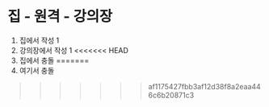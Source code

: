 # 집 - 원격 - 강의장
1. 집에서 작성 1
2. 강의장에서 작성 1
<<<<<<< HEAD
3. 집에서 충돌
=======
3. 여기서 충돌
>>>>>>> af1175427fbb3af12d38f8a2eaa446c6b20871c3
